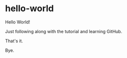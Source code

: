 # hello-world

Hello World!

Just following along with the tutorial and learning GitHub.

That's it.

Bye.
